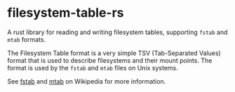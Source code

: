 # filesystem-table-rs

A rust library for reading and writing filesystem tables, supporting `fstab` and `mtab` formats.

The Filesystem Table format is a very simple TSV (Tab-Separated Values) format that is used to describe filesystems and their mount points. The format is used by the `fstab` and `mtab` files on Unix systems.

See [fstab](https://en.wikipedia.org/wiki/Fstab) and [mtab](https://en.wikipedia.org/wiki/Mtab) on Wikipedia for more information.
